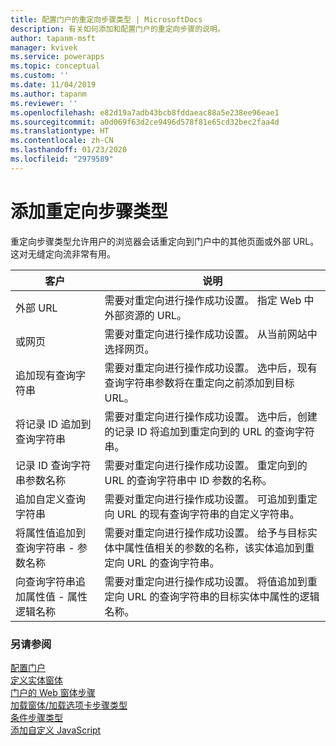 ```yaml
---
title: 配置门户的重定向步骤类型 | MicrosoftDocs
description: 有关如何添加和配置门户的重定向步骤的说明。
author: tapanm-msft
manager: kvivek
ms.service: powerapps
ms.topic: conceptual
ms.custom: ''
ms.date: 11/04/2019
ms.author: tapanm
ms.reviewer: ''
ms.openlocfilehash: e82d19a7adb43bcb8fddaeac88a5e238ee96eae1
ms.sourcegitcommit: a0d069f63d2ce9496d578f81e65cd32bec2faa4d
ms.translationtype: HT
ms.contentlocale: zh-CN
ms.lasthandoff: 01/23/2020
ms.locfileid: "2979589"
---
```

# <a name="add-a-redirect-step-type"></a>添加重定向步骤类型

重定向步骤类型允许用户的浏览器会话重定向到门户中的其他页面或外部 URL。 这对无缝定向流非常有用。

| 客户                                                            | 说明                                                                                                                                                                                  |
|-----------------------------------------------------------------|----------------------------------------------------------------------------------------------------------------------------------------------------------------------------------------------|
| 外部 URL                                                    | 需要对重定向进行操作成功设置。 指定 Web 中外部资源的 URL。                                                                                                       |
| 或网页                                                     | 需要对重定向进行操作成功设置。 从当前网站中选择网页。                                                                                                             |
| 追加现有查询字符串                                    | 需要对重定向进行操作成功设置。 选中后，现有查询字符串参数将在重定向之前添加到目标 URL。                                                 |
| 将记录 ID 追加到查询字符串                                | 需要对重定向进行操作成功设置。 选中后，创建的记录 ID 将追加到重定向到的 URL 的查询字符串。                                               |
| 记录 ID 查询字符串参数名称                           | 需要对重定向进行操作成功设置。 重定向到的 URL 的查询字符串中 ID 参数的名称。                                                                        |
| 追加自定义查询字符串                                      | 需要对重定向进行操作成功设置。 可追加到重定向 URL 的现有查询字符串的自定义字符串。                                                                  |
| 将属性值追加到查询字符串 - 参数名称         | 需要对重定向进行操作成功设置。 给予与目标实体中属性值相关的参数的名称，该实体追加到重定向 URL 的查询字符串。 |
| 向查询字符串追加属性值 - 属性逻辑名称 | 需要对重定向进行操作成功设置。 将值追加到重定向 URL 的查询字符串的目标实体中属性的逻辑名称。                            |

### <a name="see-also"></a>另请参阅

[配置门户](configure-portal.md)  
[定义实体窗体](entity-forms.md)  
[门户的 Web 窗体步骤](web-form-steps.md)  
[加载窗体/加载选项卡步骤类型](load-form-step.md)  
[条件步骤类型](add-conditional-step.md)  
[添加自定义 JavaScript](add-custom-javascript.md)  

